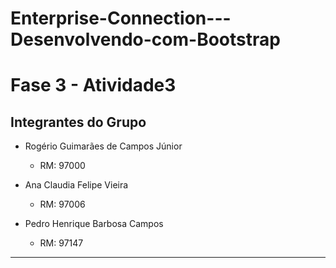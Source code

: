 # Enterprise-Connection---Desenvolvendo-com-Bootstrap

# Fase 3 - Atividade3

## Integrantes do Grupo
- Rogério Guimarães de Campos Júnior
  - RM: 97000
  
- Ana Claudia Felipe Vieira
  - RM: 97006
  
- Pedro Henrique Barbosa Campos
  - RM: 97147
  
***

